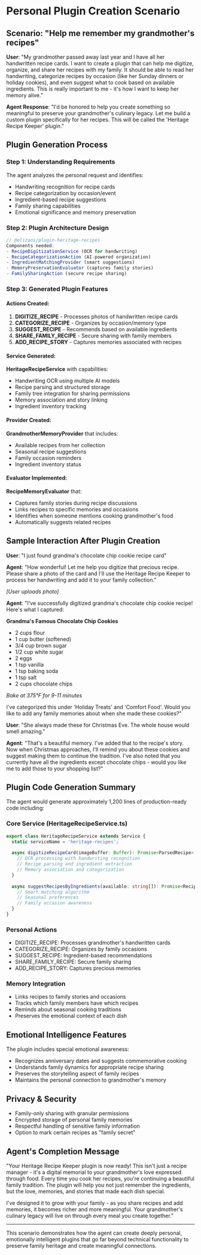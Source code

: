 # Personal Plugin Creation Scenario

## Scenario: "Help me remember my grandmother's recipes"

**User**: "My grandmother passed away last year and I have all her handwritten recipe cards. I want to create a plugin that can help me digitize, organize, and share her recipes with my family. It should be able to read her handwriting, categorize recipes by occasion (like her Sunday dinners or holiday cookies), and even suggest what to cook based on available ingredients. This is really important to me - it's how I want to keep her memory alive."

**Agent Response**: "I'd be honored to help you create something so meaningful to preserve your grandmother's culinary legacy. Let me build a custom plugin specifically for her recipes. This will be called the 'Heritage Recipe Keeper' plugin."

## Plugin Generation Process

### Step 1: Understanding Requirements
The agent analyzes the personal request and identifies:
- Handwriting recognition for recipe cards
- Recipe categorization by occasion/event
- Ingredient-based recipe suggestions
- Family sharing capabilities
- Emotional significance and memory preservation

### Step 2: Plugin Architecture Design
```typescript
// @elizaos/plugin-heritage-recipes
Components needed:
- RecipeDigitizationService (OCR for handwriting)
- RecipeCategorizationAction (AI-powered organization)
- IngredientMatchingProvider (smart suggestions)
- MemoryPreservationEvaluator (captures family stories)
- FamilySharingAction (secure recipe sharing)
```

### Step 3: Generated Plugin Features

#### Actions Created:
1. **DIGITIZE_RECIPE** - Processes photos of handwritten recipe cards
2. **CATEGORIZE_RECIPE** - Organizes by occasion/memory type
3. **SUGGEST_RECIPE** - Recommends based on available ingredients
4. **SHARE_FAMILY_RECIPE** - Secure sharing with family members
5. **ADD_RECIPE_STORY** - Captures memories associated with recipes

#### Service Generated:
**HeritageRecipeService** with capabilities:
- Handwriting OCR using multiple AI models
- Recipe parsing and structured storage
- Family tree integration for sharing permissions
- Memory association and story linking
- Ingredient inventory tracking

#### Provider Created:
**GrandmotherMemoryProvider** that includes:
- Available recipes from her collection
- Seasonal recipe suggestions
- Family occasion reminders
- Ingredient inventory status

#### Evaluator Implemented:
**RecipeMemoryEvaluator** that:
- Captures family stories during recipe discussions
- Links recipes to specific memories and occasions
- Identifies when someone mentions cooking grandmother's food
- Automatically suggests related recipes

## Sample Interaction After Plugin Creation

**User**: "I just found grandma's chocolate chip cookie recipe card"

**Agent**: "How wonderful! Let me help you digitize that precious recipe. Please share a photo of the card and I'll use the Heritage Recipe Keeper to process her handwriting and add it to your family collection."

*[User uploads photo]*

**Agent**: "I've successfully digitized grandma's chocolate chip cookie recipe! Here's what I captured:

**Grandma's Famous Chocolate Chip Cookies**
- 2 cups flour
- 1 cup butter (softened)  
- 3/4 cup brown sugar
- 1/2 cup white sugar
- 2 eggs
- 1 tsp vanilla
- 1 tsp baking soda
- 1 tsp salt
- 2 cups chocolate chips

*Bake at 375°F for 9-11 minutes*

I've categorized this under 'Holiday Treats' and 'Comfort Food'. Would you like to add any family memories about when she made these cookies?"

**User**: "She always made these for Christmas Eve. The whole house would smell amazing."

**Agent**: "That's a beautiful memory. I've added that to the recipe's story. Now when Christmas approaches, I'll remind you about these cookies and suggest making them to continue the tradition. I've also noted that you currently have all the ingredients except chocolate chips - would you like me to add those to your shopping list?"

## Plugin Code Generation Summary

The agent would generate approximately 1,200 lines of production-ready code including:

### Core Service (HeritageRecipeService.ts)
```typescript
export class HeritageRecipeService extends Service {
  static serviceName = 'heritage-recipes';
  
  async digitizeRecipeCard(imageBuffer: Buffer): Promise<ParsedRecipe> {
    // OCR processing with handwriting recognition
    // Recipe parsing and ingredient extraction
    // Memory association and categorization
  }
  
  async suggestRecipesByIngredients(available: string[]): Promise<Recipe[]> {
    // Smart matching algorithm
    // Seasonal preferences
    // Family occasion awareness
  }
}
```

### Personal Actions
- DIGITIZE_RECIPE: Processes grandmother's handwritten cards
- CATEGORIZE_RECIPE: Organizes by family occasions
- SUGGEST_RECIPE: Ingredient-based recommendations
- SHARE_FAMILY_RECIPE: Secure family sharing
- ADD_RECIPE_STORY: Captures precious memories

### Memory Integration
- Links recipes to family stories and occasions
- Tracks which family members have which recipes
- Reminds about seasonal cooking traditions
- Preserves the emotional context of each dish

## Emotional Intelligence Features

The plugin includes special emotional awareness:
- Recognizes anniversary dates and suggests commemorative cooking
- Understands family dynamics for appropriate recipe sharing
- Preserves the storytelling aspect of family recipes
- Maintains the personal connection to grandmother's memory

## Privacy & Security
- Family-only sharing with granular permissions
- Encrypted storage of personal family memories
- Respectful handling of sensitive family information
- Option to mark certain recipes as "family secret"

## Agent's Completion Message

"Your Heritage Recipe Keeper plugin is now ready! This isn't just a recipe manager - it's a digital memorial to your grandmother's love expressed through food. Every time you cook her recipes, you're continuing a beautiful family tradition. The plugin will help you not just remember the ingredients, but the love, memories, and stories that made each dish special.

I've designed it to grow with your family - as you share recipes and add memories, it becomes richer and more meaningful. Your grandmother's culinary legacy will live on through every meal you create together."

---

This scenario demonstrates how the agent can create deeply personal, emotionally intelligent plugins that go far beyond technical functionality to preserve family heritage and create meaningful connections.